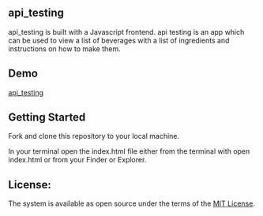 ## api_testing
api_testing is built with a Javascript frontend. api testing is an app which can be used to view a list of beverages with a list of ingredients and instructions on how to make them.

 ## Demo
 [api_testing](https://youtu.be/kdQHq7semt8) 

## Getting Started

Fork and clone this repository to your local machine.

In your terminal open the index.html file either from the terminal with open index.html or from your Finder or Explorer.

License:
---
The system is available as open source under the terms of the [MIT License](LICENSE.md).